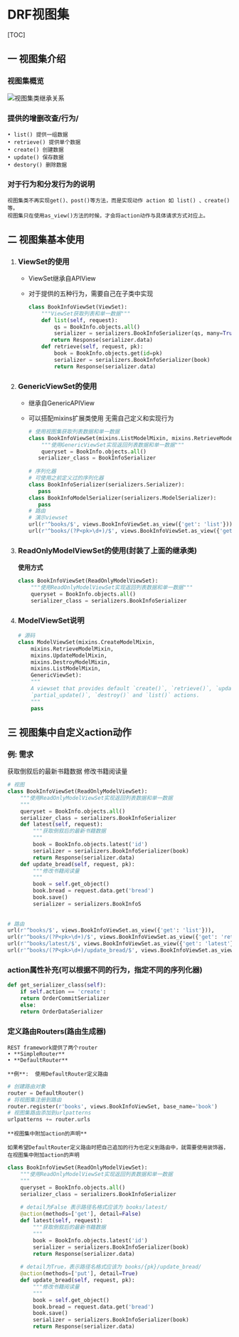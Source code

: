 # DRF视图集

[TOC]

## 一 视图集介绍

### 视图集概览

![视图集类继承关系](F:\python就业班课件\Django基础\Django框架基础_day06\02-其他资料\视图集类继承关系.png)

### 提供的增删改查/⾏为/

	• list() 提供⼀组数据
	• retrieve() 提供单个数据
	• create() 创建数据
	• update() 保存数据
	• destory() 删除数据

### 对于⾏为和分发⾏为的说明

	视图集类不再实现get()、post()等⽅法，⽽是实现动作 action 如 list() 、create() 等。
	视图集只在使⽤as_view()⽅法的时候，才会将action动作与具体请求⽅式对应上。

## 二 视图集基本使⽤

1. ### ViewSet的使⽤

   - ViewSet继承⾃APIView

   - 对于提供的五种⾏为，需要⾃⼰在⼦类中实现

     ```python
     class BookInfoViewSet(ViewSet):
         """ViewSet获取列表和单⼀数据"""
         def list(self, request):
             qs = BookInfo.objects.all()
             serializer = serializers.BookInfoSerializer(qs, many=True)
         	return Response(serializer.data)
         def retrieve(self, request, pk):
             book = BookInfo.objects.get(id=pk)
             serializer = serializers.BookInfoSerializer(book)
             return Response(serializer.data)
     ```

2. ### GenericViewSet的使⽤

   - 继承⾃GenericAPIView

   - 可以搭配mixins扩展类使⽤ ⽆需⾃⼰定义和实现⾏为

     ```python
     # 使⽤视图集获取列表数据和单⼀数据
     class BookInfoViewSet(mixins.ListModelMixin, mixins.RetrieveModelMixin, GenericViewSet):
         """使⽤GenericViewSet实现返回列表数据和单⼀数据"""
         queryset = BookInfo.objects.all()
     	serializer_class = BookInfoSerializer
        
     # 序列化器
     # 可使⽤之前定义过的序列化器
     class BookInfoSerializer(serializers.Serializer):
     	pass
     class BookInfoModelSerializer(serializers.ModelSerializer):
     	pass
     # 路由
     # 演示viewset
     url(r'^books/$', views.BookInfoViewSet.as_view({'get': 'list'})),
     url(r'^books/(?P<pk>\d+)/$', views.BookInfoViewSet.as_view({'get': 'retrieve'})),
     ```

3. ### ReadOnlyModelViewSet的使⽤(封装了上面的继承类)

   **使⽤⽅式**

   ```python
   class BookInfoViewSet(ReadOnlyModelViewSet):
       """使⽤ReadOnlyModelViewSet实现返回列表数据和单⼀数据"""
       queryset = BookInfo.objects.all()
       serializer_class = serializers.BookInfoSerializer
   ```

4. ### ModelViewSet说明

   ```python
   # 源码
   class ModelViewSet(mixins.CreateModelMixin,
       mixins.RetrieveModelMixin,
       mixins.UpdateModelMixin,
       mixins.DestroyModelMixin,
       mixins.ListModelMixin,
       GenericViewSet):
       """
       A viewset that provides default `create()`, `retrieve()`, `update()`,
       `partial_update()`, `destroy()` and `list()` actions.
       """
       pass
   ```

## 三 视图集中⾃定义action动作

### 例: 需求

获取倒叙后的最新书籍数据
修改书籍阅读量

```python
# 视图
class BookInfoViewSet(ReadOnlyModelViewSet):
    """使⽤ReadOnlyModelViewSet实现返回列表数据和单⼀数据
    """
    queryset = BookInfo.objects.all()
    serializer_class = serializers.BookInfoSerializer
    def latest(self, request):
        """获取倒叙后的最新书籍数据
        """
        book = BookInfo.objects.latest('id')
        serializer = serializers.BookInfoSerializer(book)
        return Response(serializer.data)
    def update_bread(self, request, pk):
        """修改书籍阅读量
        """
        book = self.get_object()
        book.bread = request.data.get('bread')
        book.save()
        serializer = serializers.BookInfoS
        
        
# 路由
url(r'^books/$', views.BookInfoViewSet.as_view({'get': 'list'})),
url(r'^books/(?P<pk>\d+)/$', views.BookInfoViewSet.as_view({'get': 'retrieve'})),
url(r'^books/latest/$', views.BookInfoViewSet.as_view({'get': 'latest'})),
url(r'^books/(?P<pk>\d+)/update_bread/$', views.BookInfoViewSet.as_view({'put':'update_bread'}))
```

### action属性补充(可以根据不同的⾏为，指定不同的序列化器)

```python
def get_serializer_class(self):
    if self.action == 'create':
    return OrderCommitSerializer
    else:
    return OrderDataSerializer
```

### 定义路由Routers(路由生成器)

	REST framework提供了两个router
	• **SimpleRouter**
	• **DefaultRouter**

	**例**:  使⽤DefaultRouter定义路由

```python
# 创建路由对象
router = DefaultRouter()
# 将视图集注册到路由
router.register(r'books', views.BookInfoViewSet, base_name='book')
# 视图集路由添加到urlpatterns
urlpatterns += router.urls
```

	**视图集中附加action的声明**

	如果希望DefaultRouter定义路由时把⾃⼰追加的⾏为也定义到路由中，就需要使⽤装饰器，在视图集中附加action的声明

```python
class BookInfoViewSet(ReadOnlyModelViewSet):
    """使⽤ReadOnlyModelViewSet实现返回列表数据和单⼀数据
    """
    queryset = BookInfo.objects.all()
    serializer_class = serializers.BookInfoSerializer
    
    # detail为False 表示路径名格式应该为 books/latest/
    @action(methods=['get'], detail=False)
    def latest(self, request):
        """获取倒叙后的最新书籍数据
        """
        book = BookInfo.objects.latest('id')
        serializer = serializers.BookInfoSerializer(book)
        return Response(serializer.data)
    
    # detail为True，表示路径名格式应该为 books/{pk}/update_bread/
    @action(methods=['put'], detail=True)
    def update_bread(self, request, pk):
        """修改书籍阅读量
        """
        book = self.get_object()
        book.bread = request.data.get('bread')
        book.save()
        serializer = serializers.BookInfoSerializer(book)
        return Response(serializer.data)
```

